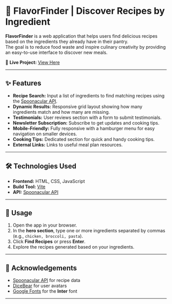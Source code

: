 # 🍲 FlavorFinder | Discover Recipes by Ingredient

**FlavorFinder** is a web application that helps users find delicious recipes based on the ingredients they already have in their pantry.  
The goal is to reduce food waste and inspire culinary creativity by providing an easy-to-use interface to discover new meals.

🔗 **Live Project:** [View Here](https://your-live-project-link.com)

---

## ✨ Features
- **Recipe Search:** Input a list of ingredients to find matching recipes using the [Spoonacular API](https://spoonacular.com/food-api).
- **Dynamic Results:** Responsive grid layout showing how many ingredients match and how many are missing.
- **Testimonials:** User reviews section with a form to submit testimonials.
- **Newsletter Subscription:** Subscribe to get updates and cooking tips.
- **Mobile-Friendly:** Fully responsive with a hamburger menu for easy navigation on smaller devices.
- **Cooking Tips:** Dedicated section for quick and handy cooking tips.
- **External Links:** Links to useful meal plan resources.

---

## 🛠️ Technologies Used
- **Frontend:** HTML, CSS, JavaScript  
- **Build Tool:** [Vite](https://vitejs.dev/)  
- **API:** [Spoonacular API](https://spoonacular.com/food-api)  

---

## 📖 Usage
1. Open the app in your browser.  
2. In the **hero section**, type one or more ingredients separated by commas (e.g., `chicken, broccoli, pasta`).  
3. Click **Find Recipes** or press **Enter**.  
4. Explore the recipes generated based on your ingredients.  

---

## 🙌 Acknowledgements
- [Spoonacular API](https://spoonacular.com/food-api) for recipe data  
- [DiceBear](https://www.dicebear.com/) for user avatars  
- [Google Fonts](https://fonts.google.com/) for the **Inter** font  

---
